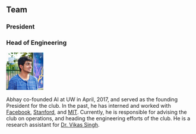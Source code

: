 ## Team
### President
### Head of Engineering
<img src="./assets/abhay.jpg" alt="drawing" width="100"/>

Abhay co-founded AI at UW in April, 2017, and served as the founding President for the club. In the past, he has interned and worked with [Facebook](facebook.com), [Stanford](stanford.edu), and [MIT](mit.edu). Currently, he is responsible for advising the club on operations, and heading the engineering efforts of the club. He is a research assistant for [Dr. Vikas Singh](http://www.biostat.wisc.edu/~vsingh/).

